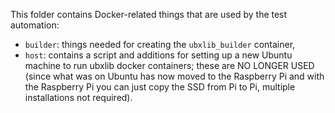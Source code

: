This folder contains Docker-related things that are used by the test automation:
- `builder`: things needed for creating the `ubxlib_builder` container,
- `host`: contains a script and additions for setting up a new Ubuntu machine to run ubxlib docker containers; these are NO LONGER USED (since what was on Ubuntu has now moved to the Raspberry Pi and with the Raspberry Pi you can just copy the SSD from Pi to Pi, multiple installations not required).